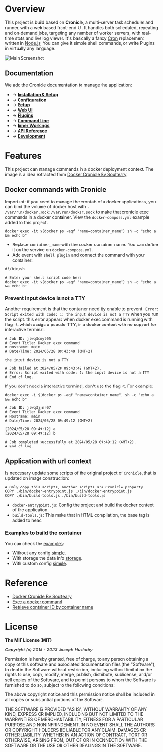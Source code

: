 # Overview

This project is build based on **Cronicle**, a multi-server task scheduler and runner, with a web based front-end UI. It handles both scheduled, repeating and on-demand jobs, targeting any number of worker servers, with real-time stats and live log viewer. It's basically a fancy [Cron](https://en.wikipedia.org/wiki/Cron) replacement written in [Node.js](https://nodejs.org/).  You can give it simple shell commands, or write Plugins in virtually any language.

![Main Screenshot](https://pixlcore.com/software/cronicle/screenshots-new/job-details-complete.png)

## Documentation

We add the Cronicle documentation to manage the application:

- &rarr; **[Installation & Setup](https://github.com/jhuckaby/Cronicle/blob/master/docs/Setup.md)**
- &rarr; **[Configuration](https://github.com/jhuckaby/Cronicle/blob/master/docs/Configuration.md)**
- &rarr; **[Setup](https://github.com/jhuckaby/Cronicle/blob/master/docs/Setup.md)**
- &rarr; **[Web UI](https://github.com/jhuckaby/Cronicle/blob/master/docs/WebUI.md)**
- &rarr; **[Plugins](https://github.com/jhuckaby/Cronicle/blob/master/docs/Plugins.md)**
- &rarr; **[Command Line](https://github.com/jhuckaby/Cronicle/blob/master/docs/CommandLine.md)**
- &rarr; **[Inner Workings](https://github.com/jhuckaby/Cronicle/blob/master/docs/InnerWorkings.md)**
- &rarr; **[API Reference](https://github.com/jhuckaby/Cronicle/blob/master/docs/APIReference.md)**
- &rarr; **[Development](https://github.com/jhuckaby/Cronicle/blob/master/docs/Development.md)**

# Features

This project can manage commands in a docker deployment context. The image is a idea extracted from [Docker Cronicle By Soulteary](https://github.com/soulteary/docker-cronicle). 

##  Docker commands with Cronicle

Important: if you need to manage the crontab of a docker applications, you can bind the volume of docker host with `- /var/run/docker.sock:/var/run/docker.sock` to make that cronicle exec commands in a docker container.  View the `docker-compose.yml` example added to this project.

`docker exec -it $(docker ps -aqf "name=container_name") sh -c "echo a && echo b"`

* Replace `container_name` with the docker container name. You can define it on the service on `docker-compose.yml`.
* Add event with `shell plugin` and connect the command with your container:

```text
#!/bin/sh

# Enter your shell script code here
docker exec -it $(docker ps -aqf "name=container_name") sh -c "echo a && echo b"
```

### Prevent input device is not a TTY

Another requirement is that the container need tty enable to prevent ` Error: Script exited with code: 1: the input device is not a TTY` when you run the script. this error appears when docker exec command is running with flag -t, which assigs a pseudo-TTY, in a docker context with no support for interactive terminal.

```text
# Job ID: jlwq3cmyt05
# Event Title: Docker exec command
# Hostname: main
# Date/Time: 2024/05/28 09:43:49 (GMT+2)

the input device is not a TTY

# Job failed at 2024/05/28 09:43:49 (GMT+2).
# Error: Script exited with code: 1: the input device is not a TTY
# End of log.
```

If you don't need a interactive terminal, don't use the flag -t. For example:

`docker exec -i $(docker ps -aqf "name=container_name") sh -c "echo a && echo b"`

```text
# Job ID: jlwq3jjnr07
# Event Title: Docker exec command
# Hostname: main
# Date/Time: 2024/05/28 09:49:12 (GMT+2)

[2024/05/28 09:49:12] a
[2024/05/28 09:49:12] b

# Job completed successfully at 2024/05/28 09:49:12 (GMT+2).
# End of log.
```

## Application with url context

Is neccesary update some scripts of the original project of `Cronicle`, that is updated on image construction:

```
# Only copy this scripts, another scripts are Cronicle property
COPY ./bin/docker-entrypoint.js ./bin/docker-entrypoint.js
COPY ./bin/build-tools.js ./bin/build-tools.js
```

* `docker-entrypoint.js`: Config the project and build the docker context of the application.
* `build-tools.js`: This make that in HTML compilation, the base tag is added to head.

### Examples to build the container

You can check the [examples](./example):

* Without any config [simple](./example/simple).
* With storage the data info [storage](./example/storage).
* With custom config [simple](./example/config).

# Reference

* [Docker Cronicle By Soulteary](https://github.com/soulteary/docker-cronicle)
* [Exec a docker command](https://docs.docker.com/reference/cli/docker/container/exec/#description)
* [Retrieve container ID by container name](https://stackoverflow.com/a/34497614)

# License

**The MIT License (MIT)**

*Copyright (c) 2015 - 2023 Joseph Huckaby*

Permission is hereby granted, free of charge, to any person obtaining a copy of this software and associated documentation files (the "Software"), to deal in the Software without restriction, including without limitation the rights to use, copy, modify, merge, publish, distribute, sublicense, and/or sell copies of the Software, and to permit persons to whom the Software is furnished to do so, subject to the following conditions:

The above copyright notice and this permission notice shall be included in all copies or substantial portions of the Software.

THE SOFTWARE IS PROVIDED "AS IS", WITHOUT WARRANTY OF ANY KIND, EXPRESS OR IMPLIED, INCLUDING BUT NOT LIMITED TO THE WARRANTIES OF MERCHANTABILITY, FITNESS FOR A PARTICULAR PURPOSE AND NONINFRINGEMENT. IN NO EVENT SHALL THE AUTHORS OR COPYRIGHT HOLDERS BE LIABLE FOR ANY CLAIM, DAMAGES OR OTHER LIABILITY, WHETHER IN AN ACTION OF CONTRACT, TORT OR OTHERWISE, ARISING FROM, OUT OF OR IN CONNECTION WITH THE SOFTWARE OR THE USE OR OTHER DEALINGS IN THE SOFTWARE.
